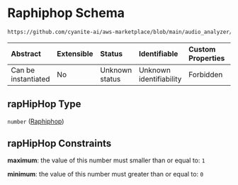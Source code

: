 # Raphiphop Schema

```txt
https://github.com/cyanite-ai/aws-marketplace/blob/main/audio_analyzer/schemes/marketplace_v1/schema/TaggingV8.schema.json#/$defs/MaingenreScoresV1/properties/rapHipHop
```



| Abstract            | Extensible | Status         | Identifiable            | Custom Properties | Additional Properties | Access Restrictions | Defined In                                                                     |
| :------------------ | :--------- | :------------- | :---------------------- | :---------------- | :-------------------- | :------------------ | :----------------------------------------------------------------------------- |
| Can be instantiated | No         | Unknown status | Unknown identifiability | Forbidden         | Allowed               | none                | [TaggingV8.schema.json\*](../out/TaggingV8.schema.json "open original schema") |

## rapHipHop Type

`number` ([Raphiphop](taggingv8-defs-maingenrescoresv1-properties-raphiphop.md))

## rapHipHop Constraints

**maximum**: the value of this number must smaller than or equal to: `1`

**minimum**: the value of this number must greater than or equal to: `0`
